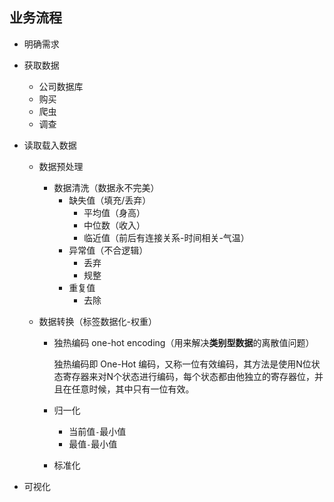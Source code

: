## 业务流程

+ 明确需求

+ 获取数据

  + 公司数据库
  + 购买
  + 爬虫
  + 调查

+ 读取载入数据

  + 数据预处理

    + 数据清洗（数据永不完美）
      + 缺失值（填充/丢弃）
        + 平均值（身高）
        + 中位数（收入）
        + 临近值（前后有连接关系-时间相关-气温）
      + 异常值（不合逻辑）
        + 丢弃
        + 规整
      + 重复值
        + 去除

  + 数据转换（标签数据化-权重）

    + 独热编码 one-hot encoding（用来解决**类别型数据**的离散值问题）

      独热编码即 One-Hot 编码，又称一位有效编码，其方法是使用N位状态寄存器来对N个状态进行编码，每个状态都由他独立的寄存器位，并且在任意时候，其中只有一位有效。

    + 归一化

      + 当前值`-`最小值
      + 最值`-`最小值

    + 标准化

+ 可视化